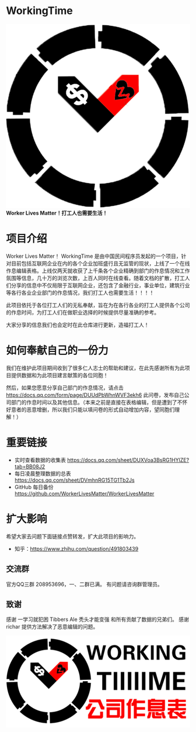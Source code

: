 # WorkingTime

![](logo.png)
**Worker Lives Matter！打工人也需要生活！**

# 项目介绍
Worker Lives Matter！ WorkingTime 是由中国民间程序员发起的一个项目，针对目前包括互联网企业在内的各个企业加班盛行且无监管的现状，上线了一个在线作息编辑表格。上线仅两天就收获了上千条各个企业精确到部门的作息情况和工作氛围等信息，几十万的浏览次数，上百人同时在线查看。随着文档的扩散，打工人们分享的信息中不仅局限于互联网企业，还包含了金融行业，事业单位，建筑行业等各行各业企业部门的作息情况，我们打工人也需要生活！！！！

此项目依托于各位打工人们的无私奉献，旨在为在各行各业的打工人提供各个公司的作息时间，为打工人们在做职业选择的时候提供尽量准确的参考。

大家分享的信息我们也会定时在此仓库进行更新，造福打工人！

# 如何奉献自己的一份力
我们在维护此项目期间收到了很多仁人志士的帮助和建议，在此先感谢所有为此项目提供数据和为此项目建言献策的各位同胞！

然后，如果您愿意分享自己部门的作息情况，请点击 https://docs.qq.com/form/page/DUUdPbWhnWVF3ekh6 此问卷，发布自己公司部门的作息时间以及其他信息。（本来之前是直接在表格编辑，但是遭到了不怀好意者的恶意增删，所以我们只能以填问卷的形式自动增加内容，望同胞们理解！）

# 重要链接
+ 实时查看数据的收集表 https://docs.qq.com/sheet/DUXVoa3BsRG1HYlZE?tab=BB08J2
+ 每日凌晨整理数据的总表 https://docs.qq.com/sheet/DVmhnRG15TG1Tb2Js
+ GitHub 每日备份 https://github.com/WorkerLivesMatter/WorkerLivesMatter

# 扩大影响
希望大家去问题下面链接点赞转发，扩大此项目的影响力。
- 知乎：https://www.zhihu.com/question/491803439

## 交流群

官方QQ三群 208953696，一、二群已满。
有问题请咨询群管理员。

## 致谢

感谢 一学习就犯困 Tibbers Ale 秃头才能变强 和所有贡献了数据的兄弟们。
感谢 richar 提供方法解决了恶意编辑的问题。

![](image.png)

